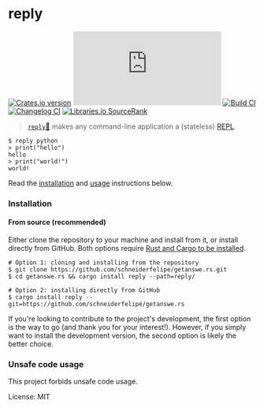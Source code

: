 # reply

[![Crates.io version](https://img.shields.io/crates/v/reply)](https://crates.io/crates/reply)
[![GitHub license](https://img.shields.io/github/license/schneiderfelipe/getanswe.rs)](https://github.com/schneiderfelipe/getanswe.rs/blob/main/LICENSE)
[![Build CI](https://github.com/schneiderfelipe/getanswe.rs/actions/workflows/ci.yml/badge.svg)](https://github.com/schneiderfelipe/getanswe.rs/actions/workflows/ci.yml)
[![Changelog CI](https://github.com/schneiderfelipe/getanswe.rs/actions/workflows/changelog.yml/badge.svg)](https://github.com/schneiderfelipe/getanswe.rs/blob/main/CHANGELOG.md#changelog)
[![Libraries.io `SourceRank`](https://img.shields.io/librariesio/sourcerank/cargo/reply)](https://libraries.io/cargo/reply)

> [`reply`📩](https://crates.io/crates/answer) makes any command-line application a (stateless) [REPL](https://en.wikipedia.org/wiki/Read%E2%80%93eval%E2%80%93print_loop).

```console
$ reply python
> print("hello")
hello
> print("world!")
world!
```

Read
the [installation](#installation)
and [usage](#usage) instructions below.

### Installation

#### From source (recommended)

Either clone the repository to your machine and install from it,
or install directly from GitHub.
Both options require [Rust and Cargo to be installed](https://rustup.rs/).

```console
# Option 1: cloning and installing from the repository
$ git clone https://github.com/schneiderfelipe/getanswe.rs.git
$ cd getanswe.rs && cargo install reply --path=reply/

# Option 2: installing directly from GitHub
$ cargo install reply --git=https://github.com/schneiderfelipe/getanswe.rs
```

If you're looking to contribute to the project's development,
the first option is the way to go (and thank you for your interest!).
However,
if you simply want to install the development version,
the second option is likely the better choice.

### Unsafe code usage

This project forbids unsafe code usage.

License: MIT
